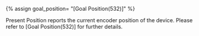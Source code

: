 {% assign goal_position= "[Goal Position(532)]" %}

Present Position reports the current encoder position of the device. Please refer to [Goal Position(532)] for further details. 
